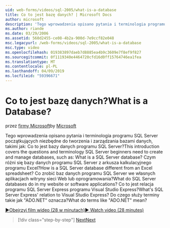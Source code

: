 ```yaml
---
uid: web-forms/videos/sql-2005/what-is-a-database
title: Co to jest bazę danych? | Microsoft Docs
author: microsoft
description: 'Tego wprowadzenia opisano pytania i terminologia programu SQL Server początkujących niezbędne do tworzenia i zarządzania bazami danych, takimi jak: Co to jest bazy danych programu SQL Server? Jak...'
ms.author: riande
ms.date: 03/29/2006
ms.assetid: 560d2455-ce08-4b2a-900d-7e9ccf82e048
msc.legacyurl: /web-forms/videos/sql-2005/what-is-a-database
msc.type: video
ms.openlocfilehash: 019383897daeb7d8885ea4b9c3609e7f8ef9f827
ms.sourcegitcommit: 0f1119340e4464720cfd16d0ff15764746ea1fea
ms.translationtype: MT
ms.contentlocale: pl-PL
ms.lasthandoff: 04/09/2019
ms.locfileid: "59396671"
---
```

# <a name="what-is-a-database"></a><span data-ttu-id="f519d-105">Co to jest bazę danych?</span><span class="sxs-lookup"><span data-stu-id="f519d-105">What is a Database?</span></span>

<span data-ttu-id="f519d-106">przez [firmy Microsoft](https://github.com/microsoft)</span><span class="sxs-lookup"><span data-stu-id="f519d-106">by [Microsoft](https://github.com/microsoft)</span></span>

<span data-ttu-id="f519d-107">Tego wprowadzenia opisano pytania i terminologia programu SQL Server początkujących niezbędne do tworzenia i zarządzania bazami danych, takimi jak: Co to jest bazy danych programu SQL Server?</span><span class="sxs-lookup"><span data-stu-id="f519d-107">This introduction covers the questions and terminology SQL Server beginners need to create and manage databases, such as: What is a SQL Server database?</span></span> <span data-ttu-id="f519d-108">Czym różni się bazy danych programu SQL Server z arkusza kalkulacyjnego programu Excel?</span><span class="sxs-lookup"><span data-stu-id="f519d-108">How is a SQL Server database different from an Excel spreadsheet?</span></span> <span data-ttu-id="f519d-109">Co zrobić baz danych programu SQL Server we własnych aplikacjach witryny sieci Web lub oprogramowania?</span><span class="sxs-lookup"><span data-stu-id="f519d-109">What do SQL Server databases do in my website or software applications?</span></span> <span data-ttu-id="f519d-110">Co to jest relacja programu SQL Server Express programu Visual Studio Express?</span><span class="sxs-lookup"><span data-stu-id="f519d-110">What's SQL Server Express' relation to Visual Studio Express?</span></span> <span data-ttu-id="f519d-111">Do czego służy terminy takie jak "ADO.NET" oznacza?</span><span class="sxs-lookup"><span data-stu-id="f519d-111">What do terms like "ADO.NET" mean?</span></span>

[<span data-ttu-id="f519d-112">&#9654;Obejrzyj film wideo (28 w minutach)</span><span class="sxs-lookup"><span data-stu-id="f519d-112">&#9654; Watch video (28 minutes)</span></span>](https://channel9.msdn.com/Blogs/ASP-NET-Site-Videos/what-is-a-database)

> [!div class="step-by-step"]
> [<span data-ttu-id="f519d-113">Next</span><span class="sxs-lookup"><span data-stu-id="f519d-113">Next</span></span>](understanding-database-tables-and-records.md)

